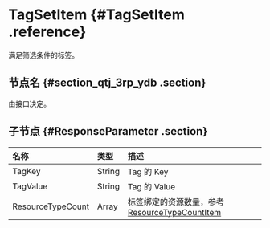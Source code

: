 # TagSetItem {#TagSetItem .reference}

满足筛选条件的标签。

## 节点名 {#section_qtj_3rp_ydb .section}

由接口决定。

## 子节点 {#ResponseParameter .section}

|名称|类型|描述|
|:-|:-|:-|
|TagKey|String|Tag 的 Key|
|TagValue|String|Tag 的 Value|
|ResourceTypeCount|Array|标签绑定的资源数量，参考 [ResourceTypeCountItem](intl.zh-CN/API参考/数据类型/ResourceTypeCountItem.md#)|


